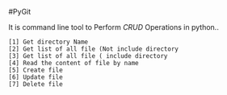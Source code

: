 #PyGit

It is command line tool to Perform *CRUD* Operations in python.. 

```
[1] Get directory Name
[2] Get list of all file (Not include directory
[3] Get list of all file ( include directory
[4] Read the content of file by name
[5] Create file
[6] Update file
[7] Delete file
 ```
